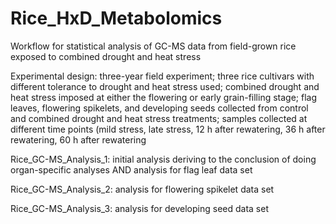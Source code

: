 # Rice_HxD_Metabolomics
Workflow for statistical analysis of GC-MS data from field-grown rice exposed to combined drought and heat stress

Experimental design: 
three-year field experiment;
three rice cultivars with different tolerance to drought and heat stress used;
combined drought and heat stress imposed at either the flowering or early grain-filling stage;
flag leaves, flowering spikelets, and developing seeds collected from control and combined drought and heat stress treatments;
samples collected at different time points (mild stress, late stress, 12 h after rewatering, 36 h after rewatering, 60 h after rewatering

Rice_GC-MS_Analysis_1: initial analysis deriving to the conclusion of doing organ-specific analyses AND analysis for flag leaf data set

Rice_GC-MS_Analysis_2: analysis for flowering spikelet data set

Rice_GC-MS_Analysis_3: analysis for developing seed data set

